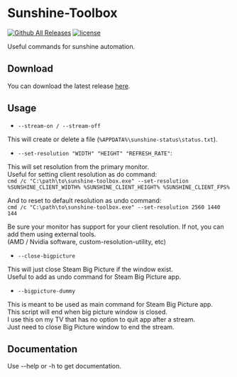 # Sunshine-Toolbox
[![Github All Releases](https://img.shields.io/github/downloads/odizinne/Sunshine-Toolbox/total.svg)]()
[![license](https://img.shields.io/github/license/odizinne/Sunshine-Toolbox)]()

Useful commands for sunshine automation.

## Download

You can download the latest release [here](https://github.com/Odizinne/Sunshine-Toolbox/releases/latest).

## Usage

- `--stream-on / --stream-off`

This will create or delete a file (`%APPDATA%\sunshine-status\status.txt`).

- `--set-resolution "WIDTH" "HEIGHT" "REFRESH_RATE"`: 

This will set resolution from the primary monitor.  
Useful for setting client resolution as do command:  
`cmd /c "C:\path\to\sunshine-toolbox.exe" --set-resolution %SUNSHINE_CLIENT_WIDTH% %SUNSHINE_CLIENT_HEIGHT% %SUNSHINE_CLIENT_FPS%`

And to reset to default resolution as undo command:  
`cmd /c "C:\path\to\sunshine-toolbox.exe" --set-resolution 2560 1440 144`

Be sure your monitor has support for your client resolution. If not, you can add them using external tools.  
(AMD / Nvidia software, custom-resolution-utility, etc)

- `--close-bigpicture`

This will just close Steam Big Picture if the window exist.  
Useful to add as undo command for Steam Big Picture app.

- `--bigpicture-dummy`

This is meant to be used as main command for Steam Big Picture app.  
This script will end when big picture window is closed.  
I use this on my TV that has no option to quit app after a stream.  
Just need to close Big Picture window to end the stream.


## Documentation

Use --help or -h to get documentation.
